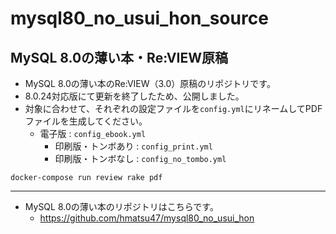 # mysql80_no_usui_hon_source

## MySQL 8.0の薄い本・Re:VIEW原稿

 - MySQL 8.0の薄い本のRe:VIEW（3.0）原稿のリポジトリです。
 - 8.0.24対応版にて更新を終了したため、公開しました。
 - 対象に合わせて、それぞれの設定ファイルを`config.yml`にリネームしてPDFファイルを生成してください。
   - 電子版 : `config_ebook.yml`
	 - 印刷版・トンボあり : `config_print.yml`
	 - 印刷版・トンボなし : `config_no_tombo.yml`

```
docker-compose run review rake pdf
```

---

 - MySQL 8.0の薄い本のリポジトリはこちらです。
   - https://github.com/hmatsu47/mysql80_no_usui_hon
